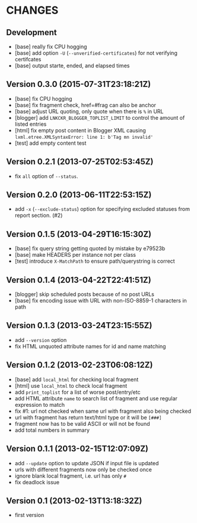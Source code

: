 CHANGES
=======

## Development

* [base] really fix CPU hogging
* [base] add option `-U` (`--unverified-certificates`) for not verifying certifcates
* [base] output starte, ended, and elapsed times

## Version 0.3.0 (2015-07-31T23:18:21Z)

* [base] fix CPU hogging
* [base] fix fragment check, href=#frag can also be anchor
* [base] adjust URL quoting, only quote when there is `%` in URL
* [blogger] add `LNKCKR_BLOGGER_TOPLIST_LIMIT` to control the amount of listed entries
* [html] fix empty post content in Blogger XML causing `lxml.etree.XMLSyntaxError: line 1: b'Tag mn invalid'`
* [test] add empty content test

## Version 0.2.1 (2013-07-25T02:53:45Z)

* fix `all` option of `--status`.

## Version 0.2.0 (2013-06-11T22:53:15Z)

* add `-x` (`--exclude-status`) option for specifying excluded statuses from report section. (#2)

## Version 0.1.5 (2013-04-29T16:15:30Z)

* [base] fix query string getting quoted by mistake by e79523b
* [base] make HEADERS per instance not per class
* [test] introduce `X-MatchPath` to ensure path/querystring is correct

## Version 0.1.4 (2013-04-22T22:41:51Z)

 * [blogger] skip scheduled posts because of no post URLs
 * [base] fix encoding issue with URL with non-ISO-8859-1 characters in path

## Version 0.1.3 (2013-03-24T23:15:55Z)

 * add `--version` option
 * fix HTML unquoted attribute names for id and name matching

## Version 0.1.2 (2013-02-23T06:08:12Z)

 * [base] add `local_html` for checking local fragment
 * [html] use `local_html` to check local fragment
 * add `print_toplist` for a list of worse post/entry/etc
 * add HTML attribute `name` to search list of fragment and use regular expression to match
 * fix #1: url not checked when same url with fragment also being checked
 * url with fragment has return text/html type or it will be `[###]`
 * fragment now has to be valid ASCII or will not be found
 * add total numbers in summary

## Version 0.1.1 (2013-02-15T12:07:09Z)

 * add `--update` option to update JSON if input file is updated
 * urls with different fragments now only be checked once
 * ignore blank local fragment, i.e. url has only `#`
 * fix deadlock issue

## Version 0.1 (2013-02-13T13:18:32Z)

 * first version
